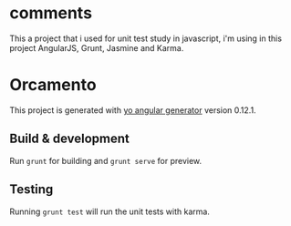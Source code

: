 # comments

This a project that i used for unit test study in javascript, i'm using in this project AngularJS, Grunt, Jasmine and Karma.

# Orcamento

This project is generated with [yo angular generator](https://github.com/yeoman/generator-angular)
version 0.12.1.

## Build & development

Run `grunt` for building and `grunt serve` for preview.

## Testing

Running `grunt test` will run the unit tests with karma.
